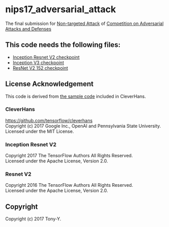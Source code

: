 # nips17_adversarial_attack
The final submission for
[Non-targeted Attack](https://www.kaggle.com/c/nips-2017-non-targeted-adversarial-attack)
of
[Competition on Adversarial Attacks and Defenses](https://github.com/tensorflow/cleverhans/tree/master/examples/nips17_adversarial_competition)

## This code needs the following files:
* [Inception Resnet V2 checkpoint](http://download.tensorflow.org/models/ens_adv_inception_resnet_v2_2017_08_18.tar.gz)
* [Inception V3 checkpoint](http://download.tensorflow.org/models/inception_v3_2016_08_28.tar.gz)
* [ResNet V2 152 checkpoint](http://download.tensorflow.org/models/resnet_v2_152_2017_04_14.tar.gz)

## License Acknowledgement
This code is derived from [the sample code](https://github.com/tensorflow/cleverhans/tree/master/examples/nips17_adversarial_competition/sample_attacks/fgsm) included in CleverHans.

### CleverHans
<https://github.com/tensorflow/cleverhans>  
Copyright (c) 2017 Google Inc., OpenAI and Pennsylvania State University.  
Licensed under the MIT License.

### Inception Resnet V2
Copyright 2017 The TensorFlow Authors All Rights Reserved.  
Licensed under the Apache License, Version 2.0.

### Resnet V2
Copyright 2016 The TensorFlow Authors All Rights Reserved.  
Licensed under the Apache License, Version 2.0.

## Copyright
Copyright (c) 2017 Tony-Y.
